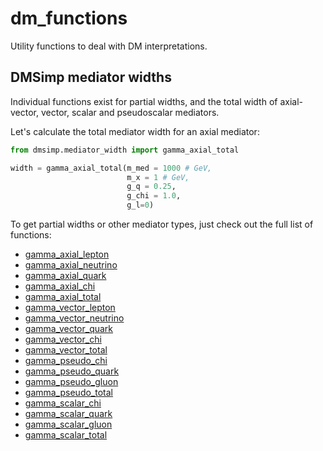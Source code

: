 # dm_functions
Utility functions to deal with DM interpretations.

## DMSimp mediator widths
Individual functions exist for partial widths, and the total width of axial-vector, vector, scalar and pseudoscalar mediators.

Let's calculate the total mediator width for an axial mediator:

```python
from dmsimp.mediator_width import gamma_axial_total

width = gamma_axial_total(m_med = 1000 # GeV,
                          m_x = 1 # GeV,
                          g_q = 0.25,
                          g_chi = 1.0,
                          g_l=0)
```

To get partial widths or other mediator types, just check out the full list of functions:
* [gamma_axial_lepton](https://github.com/AndreasAlbert/dm_functions/blob/master/dmsimp/mediator_width.py#L44)
* [gamma_axial_neutrino](https://github.com/AndreasAlbert/dm_functions/blob/master/dmsimp/mediator_width.py#L60)
* [gamma_axial_quark](https://github.com/AndreasAlbert/dm_functions/blob/master/dmsimp/mediator_width.py#L71)
* [gamma_axial_chi](https://github.com/AndreasAlbert/dm_functions/blob/master/dmsimp/mediator_width.py#L87)
* [gamma_axial_total](https://github.com/AndreasAlbert/dm_functions/blob/master/dmsimp/mediator_width.py#L104)
* [gamma_vector_lepton](https://github.com/AndreasAlbert/dm_functions/blob/master/dmsimp/mediator_width.py#L127)
* [gamma_vector_neutrino](https://github.com/AndreasAlbert/dm_functions/blob/master/dmsimp/mediator_width.py#L143)
* [gamma_vector_quark](https://github.com/AndreasAlbert/dm_functions/blob/master/dmsimp/mediator_width.py#L154)
* [gamma_vector_chi](https://github.com/AndreasAlbert/dm_functions/blob/master/dmsimp/mediator_width.py#L170)
* [gamma_vector_total](https://github.com/AndreasAlbert/dm_functions/blob/master/dmsimp/mediator_width.py#L187)
* [gamma_pseudo_chi](https://github.com/AndreasAlbert/dm_functions/blob/master/dmsimp/mediator_width.py#L209)
* [gamma_pseudo_quark](https://github.com/AndreasAlbert/dm_functions/blob/master/dmsimp/mediator_width.py#L225)
* [gamma_pseudo_gluon](https://github.com/AndreasAlbert/dm_functions/blob/master/dmsimp/mediator_width.py#L242)
* [gamma_pseudo_total](https://github.com/AndreasAlbert/dm_functions/blob/master/dmsimp/mediator_width.py#L257)
* [gamma_scalar_chi](https://github.com/AndreasAlbert/dm_functions/blob/master/dmsimp/mediator_width.py#L276)
* [gamma_scalar_quark](https://github.com/AndreasAlbert/dm_functions/blob/master/dmsimp/mediator_width.py#L292)
* [gamma_scalar_gluon](https://github.com/AndreasAlbert/dm_functions/blob/master/dmsimp/mediator_width.py#L309)
* [gamma_scalar_total](https://github.com/AndreasAlbert/dm_functions/blob/master/dmsimp/mediator_width.py#L324)


                      
